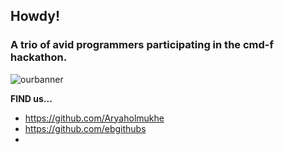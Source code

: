 ## Howdy!
### A trio of avid programmers participating in the cmd-f hackathon.
![ourbanner](https://i.gyazo.com/08eb637d827e73879e2d210fa2b91484.png)

**FIND us...** 
- https://github.com/Aryaholmukhe
- https://github.com/ebgithubs
- 
